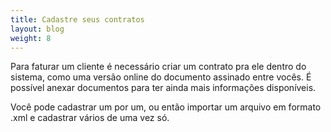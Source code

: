 ```yaml
---
title: Cadastre seus contratos
layout: blog
weight: 8
---
```

Para faturar um cliente é necessário criar um contrato pra ele dentro do sistema, como uma versão online do documento assinado entre vocês. É possível anexar documentos para ter ainda mais informações disponíveis.

Você pode cadastrar um por um, ou então importar um arquivo em formato .xml e cadastrar vários de uma vez só.